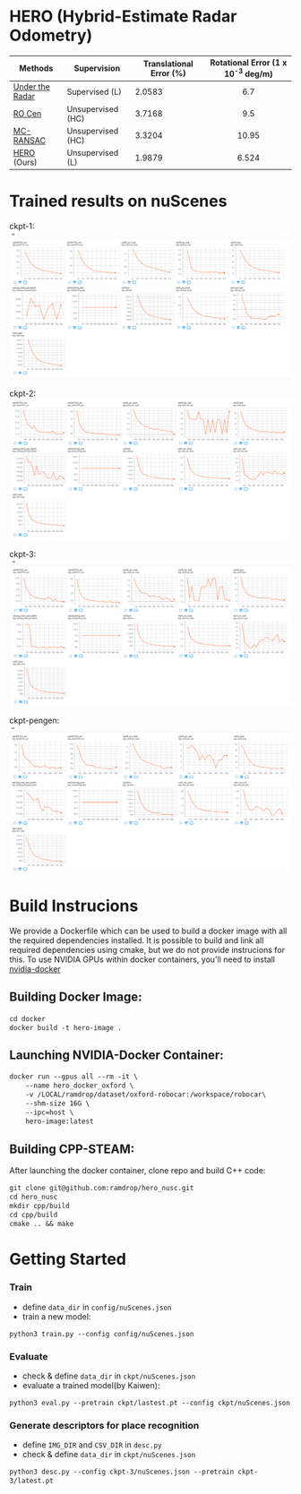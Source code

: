 # HERO (Hybrid-Estimate Radar Odometry)


| Methods         | Supervision       | Translational Error (%) | Rotational Error (1 x 10<sup>-3</sup> deg/m) |
|-----------------|-------------------|-------------------------|:--------------------------------------------:|
| [Under the Radar](https://arxiv.org/abs/2001.10789) | Supervised (L)    | 2.0583                  | 6.7                                          |
| [RO Cen](https://www.robots.ox.ac.uk/~mobile/Papers/2018ICRA_cen.pdf)          | Unsupervised (HC) | 3.7168                  | 9.5                                          |
| [MC-RANSAC](https://arxiv.org/abs/2011.03512)       | Unsupervised (HC) | 3.3204                  | 10.95                                        |
| [HERO](https://arxiv.org/abs/2105.14152) (Ours)     | Unsupervised (L)  | 1.9879                  | 6.524                                        |

# Trained results on nuScenes
ckpt-1:
![ckpt-1](/ckpt-1/tb.png)

ckpt-2:
![ckpt-2](/ckpt-2/tb.png)


ckpt-3:
![ckpt-3](/ckpt-3/tb.png)


ckpt-pengen:
![ckpt-pengen](/ckpt-pengen/tb.png)
# Build Instrucions
We provide a Dockerfile which can be used to build a docker image with all the required dependencies installed. It is possible to build and link all required dependencies using cmake, but we do not provide instrucions for this. To use NVIDIA GPUs within docker containers, you'll need to install [nvidia-docker](https://github.com/NVIDIA/nvidia-docker)

## Building Docker Image:
```
cd docker
docker build -t hero-image .
```
## Launching NVIDIA-Docker Container:
```
docker run --gpus all --rm -it \
    --name hero_docker_oxford \
    -v /LOCAL/ramdrop/dataset/oxford-robocar:/workspace/robocar\
    --shm-size 16G \
    --ipc=host \
    hero-image:latest
```
## Building CPP-STEAM:
After launching the docker container, clone repo and build C++ code:
```
git clone git@github.com:ramdrop/hero_nusc.git
cd hero_nusc
mkdir cpp/build
cd cpp/build
cmake .. && make
```

# Getting Started
### Train
- define  `data_dir` in `config/nuScenes.json`
- train a new model:

```
python3 train.py --config config/nuScenes.json
```

### Evaluate
- check & define  `data_dir` in `ckpt/nuScenes.json`
- evaluate a trained model(by Kaiwen):

```
python3 eval.py --pretrain ckpt/lastest.pt --config ckpt/nuScenes.json
```

### Generate descriptors for place recognition
- define `IMG_DIR` and `CSV_DIR` in `desc.py` 
- check & define `data_dir` in `ckpt/nuScenes.json`
```
python3 desc.py --config ckpt-3/nuScenes.json --pretrain ckpt-3/latest.pt
```
